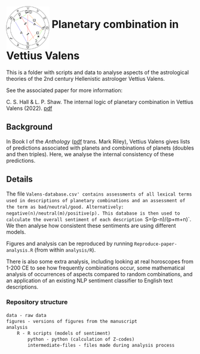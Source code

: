 
# <img src="figures/example_horoscope.png" alt="" width="115" height="115" align="middle"> Planetary combination in Vettius Valens


This is a folder with scripts and data to analyse aspects of the astrological theories of the 2nd century Hellenistic astrologer Vettius Valens.

See the associated paper for more information:

C. S. Hall \& L. P. Shaw. The internal logic of planetary combination in Vettius Valens (2022). [pdf](link_to_be_added)

## Background

In Book I of the *Anthology* ([pdf](http://www.csus.edu/indiv/r/rileymt/Vettius%20Valens%20entire.pdf) trans. Mark Riley), Vettius Valens gives lists of predictions associated with planets and combinations of planets (doubles and then triples). Here, we analyse the internal consistency of these predictions. 

## Details

The file `Valens-database.csv' contains assessments of all lexical terms used in descriptions of planetary combinations and an assessment of the term as bad/neutral/good. Alternatively: negative(n)/neutral(m)/positive(p). This database is then used to calculate the overall sentiment of each description `S=(p-n)/(p+m+n)`. We then analyse how consistent these sentiments are using different models. 
 
Figures and analysis can be reproduced by running `Reproduce-paper-analysis.R` (from within `analysis/R`). 

There is also some extra analysis, including looking at real horoscopes from 1-200 CE to see how frequently combinations occur, some mathematical analysis of occurrences of aspects compared to random combinations, and an application of an existing NLP sentiment classifier to English text descriptions. 

### Repository structure

```
data - raw data 
figures - versions of figures from the manuscript
analysis
	R - R scripts (models of sentiment)
    	python - python (calculation of Z-codes)
        intermediate-files - files made during analysis process
```

